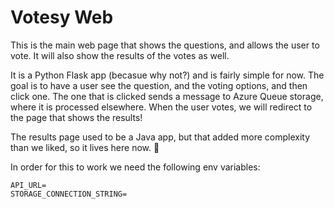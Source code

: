 # Votesy Web

This is the main web page that shows the questions, and allows the user to vote. It will also show the results of the votes as well.

It is a Python Flask app (becasue why not?) and is fairly simple for now.
The goal is to have a user see the question, and the voting options, and then click one.
The one that is clicked sends a message to Azure Queue storage, where it is processed elsewhere.
When the user votes, we will redirect to the page that shows the results!

The results page used to be a Java app, but that added more complexity than we liked, so it lives here now. 🎉

In order for this to work we need the following env variables:

```
API_URL=
STORAGE_CONNECTION_STRING=
```